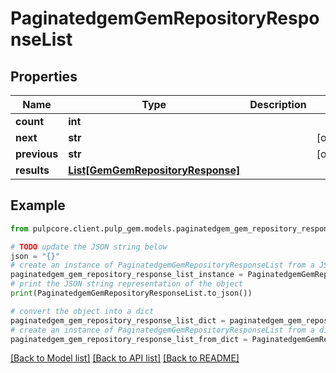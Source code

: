 # PaginatedgemGemRepositoryResponseList


## Properties

Name | Type | Description | Notes
------------ | ------------- | ------------- | -------------
**count** | **int** |  | 
**next** | **str** |  | [optional] 
**previous** | **str** |  | [optional] 
**results** | [**List[GemGemRepositoryResponse]**](GemGemRepositoryResponse.md) |  | 

## Example

```python
from pulpcore.client.pulp_gem.models.paginatedgem_gem_repository_response_list import PaginatedgemGemRepositoryResponseList

# TODO update the JSON string below
json = "{}"
# create an instance of PaginatedgemGemRepositoryResponseList from a JSON string
paginatedgem_gem_repository_response_list_instance = PaginatedgemGemRepositoryResponseList.from_json(json)
# print the JSON string representation of the object
print(PaginatedgemGemRepositoryResponseList.to_json())

# convert the object into a dict
paginatedgem_gem_repository_response_list_dict = paginatedgem_gem_repository_response_list_instance.to_dict()
# create an instance of PaginatedgemGemRepositoryResponseList from a dict
paginatedgem_gem_repository_response_list_from_dict = PaginatedgemGemRepositoryResponseList.from_dict(paginatedgem_gem_repository_response_list_dict)
```
[[Back to Model list]](../README.md#documentation-for-models) [[Back to API list]](../README.md#documentation-for-api-endpoints) [[Back to README]](../README.md)


